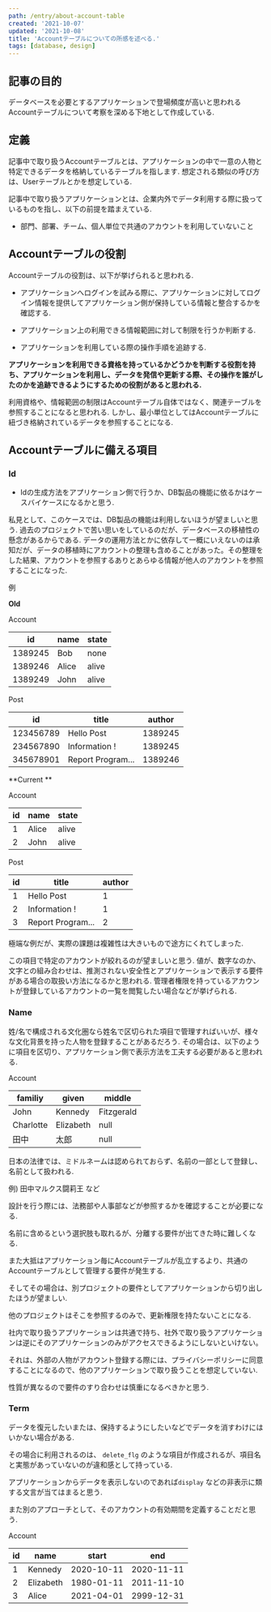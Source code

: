```yaml
---
path: /entry/about-account-table
created: '2021-10-07'
updated: '2021-10-08'
title: 'Accountテーブルについての所感を述べる.'
tags: [database, design]
---
```


## 記事の目的

データベースを必要とするアプリケーションで登場頻度が高いと思われるAccountテーブルについて考察を深める下地として作成している.

## 定義

記事中で取り扱うAccountテーブルとは、アプリケーションの中で一意の人物と特定できるデータを格納しているテーブルを指します. 想定される類似の呼び方は、Userテーブルとかを想定している.

記事中で取り扱うアプリケーションとは、企業内外でデータ利用する際に扱っているものを指し、以下の前提を踏まえている.

- 部門、部署、チーム、個人単位で共通のアカウントを利用していないこと

## Accountテーブルの役割

Accountテーブルの役割は、以下が挙げられると思われる.

- アプリケーションへログインを試みる際に、アプリケーションに対してログイン情報を提供してアプリケーション側が保持している情報と整合するかを確認する.

- アプリケーション上の利用できる情報範囲に対して制限を行うか判断する.

- アプリケーションを利用している際の操作手順を追跡する.

**アプリケーションを利用できる資格を持っているかどうかを判断する役割を持ち、アプリケーションを利用し、データを発信や更新する際、その操作を誰がしたのかを追跡できるようにするための役割があると思われる.**

利用資格や、情報範囲の制限はAccountテーブル自体ではなく、関連テーブルを参照することになると思われる. しかし、最小単位としてはAccountテーブルに紐づき格納されているデータを参照することになる.

## Accountテーブルに備える項目

### Id

- Idの生成方法をアプリケーション側で行うか、DB製品の機能に依るかはケースバイケースになるかと思う.

私見として、このケースでは、DB製品の機能は利用しないほうが望ましいと思う.
過去のプロジェクトで苦い思いをしているのだが、データベースの移植性の懸念があるからである.
データの運用方法とかに依存して一概にいえないのは承知だが、データの移植時にアカウントの整理も含めることがあった。その整理をした結果、アカウントを参照するありとあらゆる情報が他人のアカウントを参照することになった.

例

**Old** 

Account

| id      | name  | state |
| ------- | ----- | ----- |
| 1389245 | Bob   | none  |
| 1389246 | Alice | alive |
| 1389249 | John  | alive |

Post 

| id      | title  | author |
| ------- | ----- | ----- |
| 123456789 | Hello Post   |  1389245 |
| 234567890 | Information !| 1389245 |
| 345678901 | Report Program...  | 1389246 |

**Current **

Account

| id   | name  | state |
| ---- | ----- | ----- |
| 1    | Alice | alive |
| 2    | John  | alive |

Post 

| id      | title  | author |
| ------- | ----- | ----- |
| 1 | Hello Post   |  1 | 
| 2 | Information !| 1 |
| 3 | Report Program...  | 2 |

極端な例だが、実際の課題は複雑性は大きいもので途方にくれてしまった.

この項目で特定のアカウントが絞れるのが望ましいと思う.
値が、数字なのか、文字との組み合わせは、推測されない安全性とアプリケーションで表示する要件がある場合の取扱い方法になるかと思われる.
管理者権限を持っているアカウントが登録しているアカウントの一覧を閲覧したい場合などが挙げられる.

### Name

姓/名で構成される文化圏なら姓名で区切られた項目で管理すればいいが、様々な文化背景を持った人物を登録することがあるだろう. その場合は、以下のように項目を区切り、アプリケーション側で表示方法を工夫する必要があると思われる.

Account

| familiy | given | middle |
| ---- | ----- | ----- |
| John    | Kennedy | Fitzgerald |
| Charlotte  | Elizabeth  | null |
| 田中  | 太郎  | null |



日本の法律では、ミドルネームは認められておらず、名前の一部として登録し、名前として扱われる.

例) 田中マルクス闘莉王 など

設計を行う際には、法務部や人事部などが参照するかを確認することが必要になる.

名前に含めるという選択肢も取れるが、分離する要件が出てきた時に難しくなる.

また大抵はアプリケーション毎にAccountテーブルが乱立するより、共通のAccountテーブルとして管理する要件が発生する.

そしてその場合は、別プロジェクトの要件としてアプリケーションから切り出したほうが望ましい.

他のプロジェクトはそこを参照するのみで、更新権限を持たないことになる.

社内で取り扱うアプリケーションは共通で持ち、社外で取り扱うアプリケーションは逆にそのアプリケーションのみがアクセスできるようにしないといけない。

それは、外部の人物がアカウント登録する際には、プライバシーポリシーに同意することになるので、他のアプリケーションで取り扱うことを想定していない.

性質が異なるので要件のすり合わせは慎重になるべきかと思う.

### Term

データを復元したいまたは、保持するようにしたいなどでデータを消すわけにはいかない場合がある.

その場合に利用されるのは、 `delete_flg` のような項目が作成されるが、項目名と実態があっていないのが違和感として持っている.

アプリケーションからデータを表示しないのであれば`display` などの非表示に類する文言が当てはまると思う.

また別のアプローチとして、そのアカウントの有効期間を定義することだと思う.

Account

| id | name | start | end |
| ---- | ----- | ----- | ----- |
| 1    | Kennedy | 2020-10-11 | 2020-11-11 |
| 2  | Elizabeth  | 1980-01-11 | 2011-11-10 |
| 3  | Alice  | 2021-04-01 | 2999-12-31 |

